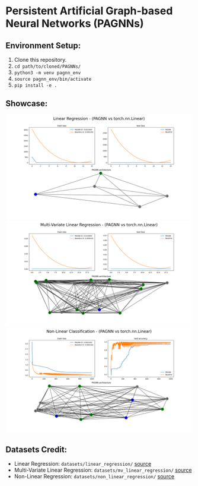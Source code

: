 # Persistent Artificial Graph-based Neural Networks (PAGNNs)

## Environment Setup:
1. Clone this repository.
2. `cd path/to/cloned/PAGNNs/`
3. `python3 -m venv pagnn_env`
4. `source pagnn_env/bin/activate`
5. `pip install -e .`

## Showcase:
![](figures/linear_regression.png)
![](figures/mv_linear_regression.png)
![](figures/non_linear_regression.png)

## Datasets Credit:
- Linear Regression: `datasets/linear_regression/` [source](https://www.kaggle.com/andonians/random-linear-regression)
- Multi-Variate Linear Regression: `datasets/mv_linear_regression/` [source](https://www.kaggle.com/mirichoi0218/insurance)
- Non-Linear Regression: `datasets/non_linear_regression/` [source](https://www.kaggle.com/uciml/iris)

